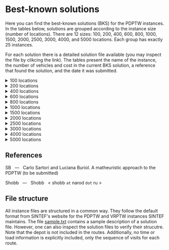 # Best-known solutions

Here you can find the best-known solutions (BKS) for the PDPTW instances. In the tables below, solutions are grouped according to the instance size (number of locations). There are 12 sizes: 100, 200, 400, 600, 800, 1000, 1500, 2000, 2500, 3000, 4000, and 5000 locations. Each group has exactly 25 instances.

For each solution there is a detailed solution file available (you may inspect the file by clikcing the link). The tables present the name of the instance, the number of vehicles and cost in the current BKS solution, a reference that found the solution, and the date it was submitted.

<details><summary>100 locations</summary>
<p>

Instance | Vehicles | Cost | Reference | Date
:------: | -------: | ---: | :-------: | ---:
[bar-n100-1](https://github.com/cssartori/pdptw-instances/blob/master/solutions/files/bar-n100-1.6_733.txt) | 6 | 733 | SB | 11-feb-19
[bar-n100-2](https://github.com/cssartori/pdptw-instances/blob/master/solutions/files/bar-n100-2.5_554.txt) | 5 | 554 | SB | 11-feb-19
[bar-n100-3](https://github.com/cssartori/pdptw-instances/blob/master/solutions/files/bar-n100-3.6_746.txt) | 6 | 746 | SB | 11-feb-19
[bar-n100-4](https://github.com/cssartori/pdptw-instances/blob/master/solutions/files/bar-n100-4.12_1154.txt) | 12 | 1154 | SB | 11-feb-19
[bar-n100-5](https://github.com/cssartori/pdptw-instances/blob/master/solutions/files/bar-n100-5.6_838.txt) | 6 | 838 | SB | 11-feb-19
[bar-n100-6](https://github.com/cssartori/pdptw-instances/blob/master/solutions/files/bar-n100-6.3_788.txt) | 3 | 788 | SB | 11-feb-19
[ber-n100-1](https://github.com/cssartori/pdptw-instances/blob/master/solutions/files/ber-n100-1.13_1857.txt) | 13 | 1857 | SB | 11-feb-19
[ber-n100-2](https://github.com/cssartori/pdptw-instances/blob/master/solutions/files/ber-n100-2.6_1491.txt) | 6 | 1491 | SB | 11-feb-19
[ber-n100-3](https://github.com/cssartori/pdptw-instances/blob/master/solutions/files/ber-n100-3.3_713.txt) | 3 | 713 | SB | 11-feb-19
[ber-n100-4](https://github.com/cssartori/pdptw-instances/blob/master/solutions/files/ber-n100-4.3_494.txt) | 3 | 494 | SB | 11-feb-19
[ber-n100-5](https://github.com/cssartori/pdptw-instances/blob/master/solutions/files/ber-n100-5.5_944.txt) | 5 | 944 | SB | 11-feb-19
[ber-n100-6](https://github.com/cssartori/pdptw-instances/blob/master/solutions/files/ber-n100-6.14_2147.txt) | 14 | 2147 | SB | 11-feb-19
[ber-n100-7](https://github.com/cssartori/pdptw-instances/blob/master/solutions/files/ber-n100-7.7_1935.txt) | 7 | 1935 | SB | 11-feb-19
[nyc-n100-1](https://github.com/cssartori/pdptw-instances/blob/master/solutions/files/nyc-n100-1.6_634.txt) | 6 | 634 | SB | 11-feb-19
[nyc-n100-2](https://github.com/cssartori/pdptw-instances/blob/master/solutions/files/nyc-n100-2.4_567.txt) | 4 | 567 | SB | 11-feb-19
[nyc-n100-3](https://github.com/cssartori/pdptw-instances/blob/master/solutions/files/nyc-n100-3.3_492.txt) | 3 | 492 | SB | 11-feb-19
[nyc-n100-4](https://github.com/cssartori/pdptw-instances/blob/master/solutions/files/nyc-n100-4.2_535.txt) | 2 | 535 | SB | 11-feb-19
[nyc-n100-5](https://github.com/cssartori/pdptw-instances/blob/master/solutions/files/nyc-n100-5.2_671.txt) | 2 | 671 | SB | 11-feb-19
[poa-n100-1](https://github.com/cssartori/pdptw-instances/blob/master/solutions/files/poa-n100-1.12_1589.txt) | 12 | 1589 | SB | 11-feb-19
[poa-n100-2](https://github.com/cssartori/pdptw-instances/blob/master/solutions/files/poa-n100-2.15_1539.txt) | 15 | 1539 | SB | 11-feb-19
[poa-n100-3](https://github.com/cssartori/pdptw-instances/blob/master/solutions/files/poa-n100-3.10_1301.txt) | 10 | 1301 | SB | 11-feb-19
[poa-n100-4](https://github.com/cssartori/pdptw-instances/blob/master/solutions/files/poa-n100-4.7_1668.txt) | 7 | 1668 | SB | 11-feb-19
[poa-n100-5](https://github.com/cssartori/pdptw-instances/blob/master/solutions/files/poa-n100-5.6_624.txt) | 6 | 624 | SB | 11-feb-19
[poa-n100-6](https://github.com/cssartori/pdptw-instances/blob/master/solutions/files/poa-n100-6.3_562.txt) | 3 | 562 | SB | 11-feb-19
[poa-n100-7](https://github.com/cssartori/pdptw-instances/blob/master/solutions/files/poa-n100-7.5_779.txt) | 5 | 779 | SB | 11-feb-19

</p>
</details>

<details><summary>200 locations</summary>
<p>

Instance | Vehicles | Cost | Reference | Date
:------: | -------: | ---: | :-------: | ---:
[bar-n200-1](https://github.com/cssartori/pdptw-instances/blob/master/solutions/files/bar-n200-1.22_1829.txt) | 22 | 1829 | SB | 11-feb-19
[bar-n200-2](https://github.com/cssartori/pdptw-instances/blob/master/solutions/files/bar-n200-2.23_2072.txt) | 23 | 2072 | SB | 11-feb-19
[bar-n200-3](https://github.com/cssartori/pdptw-instances/blob/master/solutions/files/bar-n200-3.8_1644.txt) | 8 | 1644 | SB | 11-feb-19
[bar-n200-4](https://github.com/cssartori/pdptw-instances/blob/master/solutions/files/bar-n200-4.13_838.txt) | 13 | 838 | SB | 11-feb-19
[bar-n200-5](https://github.com/cssartori/pdptw-instances/blob/master/solutions/files/bar-n200-5.5_854.txt) | 5 | 854 | SB | 11-feb-19
[bar-n200-6](https://github.com/cssartori/pdptw-instances/blob/master/solutions/files/bar-n200-6.9_855.txt) | 9 | 855 | SB | 11-feb-19
[bar-n200-7](https://github.com/cssartori/pdptw-instances/blob/master/solutions/files/bar-n200-7.11_1901.txt) | 11 | 1901 | SB | 11-feb-19
[ber-n200-1](https://github.com/cssartori/pdptw-instances/blob/master/solutions/files/ber-n200-1.28_3189.txt) | 28 | 3189 | SB | 11-feb-19
[ber-n200-2](https://github.com/cssartori/pdptw-instances/blob/master/solutions/files/ber-n200-2.12_3265.txt) | 12 | 3265 | SB | 11-feb-19
[ber-n200-3](https://github.com/cssartori/pdptw-instances/blob/master/solutions/files/ber-n200-3.9_899.txt) | 9 | 899 | SB | 11-feb-19
[ber-n200-4](https://github.com/cssartori/pdptw-instances/blob/master/solutions/files/ber-n200-4.5_1084.txt) | 5 | 1084 | SB | 11-feb-19
[ber-n200-5](https://github.com/cssartori/pdptw-instances/blob/master/solutions/files/ber-n200-5.27_3944.txt) | 27 | 3944 | SB | 11-feb-19
[ber-n200-6](https://github.com/cssartori/pdptw-instances/blob/master/solutions/files/ber-n200-6.9_3016.txt) | 9 | 3016 | SB | 11-feb-19
[nyc-n200-1](https://github.com/cssartori/pdptw-instances/blob/master/solutions/files/nyc-n200-1.7_943.txt) | 7 | 943 | SB | 11-feb-19
[nyc-n200-2](https://github.com/cssartori/pdptw-instances/blob/master/solutions/files/nyc-n200-2.8_1104.txt) | 8 | 1104 | SB | 11-feb-19
[nyc-n200-3](https://github.com/cssartori/pdptw-instances/blob/master/solutions/files/nyc-n200-3.7_1019.txt) | 7 | 1019 | SB | 11-feb-19
[nyc-n200-4](https://github.com/cssartori/pdptw-instances/blob/master/solutions/files/nyc-n200-4.4_1037.txt) | 4 | 1037 | SB | 11-feb-19
[nyc-n200-5](https://github.com/cssartori/pdptw-instances/blob/master/solutions/files/nyc-n200-5.5_1193.txt) | 5 | 1193 | SB | 11-feb-19
[poa-n200-1](https://github.com/cssartori/pdptw-instances/blob/master/solutions/files/poa-n200-1.25_2433.txt) | 25 | 2433 | SB | 11-feb-19
[poa-n200-2](https://github.com/cssartori/pdptw-instances/blob/master/solutions/files/poa-n200-2.13_2347.txt) | 13 | 2347 | SB | 11-feb-19
[poa-n200-3](https://github.com/cssartori/pdptw-instances/blob/master/solutions/files/poa-n200-3.22_1850.txt) | 22 | 1850 | SB | 11-feb-19
[poa-n200-4](https://github.com/cssartori/pdptw-instances/blob/master/solutions/files/poa-n200-4.10_1163.txt) | 10 | 1163 | SB | 11-feb-19
[poa-n200-5](https://github.com/cssartori/pdptw-instances/blob/master/solutions/files/poa-n200-5.15_2321.txt) | 15 | 2321 | SB | 11-feb-19
[poa-n200-6](https://github.com/cssartori/pdptw-instances/blob/master/solutions/files/poa-n200-6.27_3160.txt) | 27 | 3160 | SB | 11-feb-19
[poa-n200-7](https://github.com/cssartori/pdptw-instances/blob/master/solutions/files/poa-n200-7.11_2463.txt) | 11 | 2463 | SB | 11-feb-19

</p>
</details>

<details><summary>400 locations</summary>
<p>

Instance | Vehicles | Cost | Reference | Date
:------: | -------: | ---: | :-------: | ---:
[bar-n400-1](https://github.com/cssartori/pdptw-instances/blob/master/solutions/files/bar-n400-1.32_3084.txt) | 32 | 3084 | Shobb | 25-dec-22
[bar-n400-2](https://github.com/cssartori/pdptw-instances/blob/master/solutions/files/bar-n400-2.30_2742.txt) | 30 | 2742 | SB | 11-feb-19
[bar-n400-3](https://github.com/cssartori/pdptw-instances/blob/master/solutions/files/bar-n400-3.11_2562.txt) | 11 | 2562 | SB | 11-feb-19
[bar-n400-4](https://github.com/cssartori/pdptw-instances/blob/master/solutions/files/bar-n400-4.18_1758.txt) | 18 | 1758 | SB | 11-feb-19
[bar-n400-5](https://github.com/cssartori/pdptw-instances/blob/master/solutions/files/bar-n400-5.41_3384.txt) | 41 | 3384 | SB | 11-feb-19
[bar-n400-6](https://github.com/cssartori/pdptw-instances/blob/master/solutions/files/bar-n400-6.21_2932.txt) | 21 | 2932 | SB | 11-feb-19
[bar-n400-7](https://github.com/cssartori/pdptw-instances/blob/master/solutions/files/bar-n400-7.12_2935.txt) | 12 | 2935 | SB | 11-feb-19
[ber-n400-1](https://github.com/cssartori/pdptw-instances/blob/master/solutions/files/ber-n400-1.34_5633.txt) | 34 | 5633 | SB | 11-feb-19
[ber-n400-2](https://github.com/cssartori/pdptw-instances/blob/master/solutions/files/ber-n400-2.34_5528.txt) | 34 | 5528 | SB | 11-feb-19
[ber-n400-3](https://github.com/cssartori/pdptw-instances/blob/master/solutions/files/ber-n400-3.43_3552.txt) | 43 | 3552 | SB | 11-feb-19
[ber-n400-4](https://github.com/cssartori/pdptw-instances/blob/master/solutions/files/ber-n400-4.19_2216.txt) | 19 | 2216 | SB | 11-feb-19
[ber-n400-5](https://github.com/cssartori/pdptw-instances/blob/master/solutions/files/ber-n400-5.27_5714.txt) | 27 | 5714 | SB | 11-feb-19
[ber-n400-6](https://github.com/cssartori/pdptw-instances/blob/master/solutions/files/ber-n400-6.19_6309.txt) | 19 | 6309 | SB | 11-feb-19
[ber-n400-7](https://github.com/cssartori/pdptw-instances/blob/master/solutions/files/ber-n400-7.20_6503.txt) | 20 | 6503 | SB | 11-feb-19
[nyc-n400-1](https://github.com/cssartori/pdptw-instances/blob/master/solutions/files/nyc-n400-1.13_1947.txt) | 13 | 1947 | SB | 11-feb-19
[nyc-n400-2](https://github.com/cssartori/pdptw-instances/blob/master/solutions/files/nyc-n400-2.14_1975.txt) | 14 | 1975 | SB | 11-feb-19
[nyc-n400-3](https://github.com/cssartori/pdptw-instances/blob/master/solutions/files/nyc-n400-3.7_1840.txt) | 7 | 1840 | SB | 11-feb-19
[nyc-n400-4](https://github.com/cssartori/pdptw-instances/blob/master/solutions/files/nyc-n400-4.7_1967.txt) | 7 | 1967 | SB | 11-feb-19
[nyc-n400-5](https://github.com/cssartori/pdptw-instances/blob/master/solutions/files/nyc-n400-5.7_1922.txt) | 7 | 1922 | SB | 11-feb-19
[poa-n400-1](https://github.com/cssartori/pdptw-instances/blob/master/solutions/files/poa-n400-1.24_4561.txt) | 24 | 4561 | SB | 11-feb-19
[poa-n400-2](https://github.com/cssartori/pdptw-instances/blob/master/solutions/files/poa-n400-2.41_3096.txt) | 41 | 3096 | SB | 11-feb-19
[poa-n400-3](https://github.com/cssartori/pdptw-instances/blob/master/solutions/files/poa-n400-3.40_2844.txt) | 40 | 2844 | SB | 11-feb-19
[poa-n400-4](https://github.com/cssartori/pdptw-instances/blob/master/solutions/files/poa-n400-4.19_2179.txt) | 19 | 2179 | SB | 11-feb-19
[poa-n400-5](https://github.com/cssartori/pdptw-instances/blob/master/solutions/files/poa-n400-5.14_2302.txt) | 14 | 2302 | SB | 11-feb-19
[poa-n400-6](https://github.com/cssartori/pdptw-instances/blob/master/solutions/files/poa-n400-6.42_5400.txt) | 42 | 5400 | SB | 11-feb-19

</p>
</details>

<details><summary>600 locations</summary>
<p>

Instance | Vehicles | Cost | Reference | Date
:------: | -------: | ---: | :-------: | ---:
[bar-n600-1](https://github.com/cssartori/pdptw-instances/blob/master/solutions/files/bar-n600-1.43_3683.txt) | 43 | 3683 | SB | 11-feb-19
[bar-n600-2](https://github.com/cssartori/pdptw-instances/blob/master/solutions/files/bar-n600-2.23_3931.txt) | 23 | 3931 | SB | 11-feb-19
[bar-n600-3](https://github.com/cssartori/pdptw-instances/blob/master/solutions/files/bar-n600-3.23_3863.txt) | 23 | 3863 | SB | 11-feb-19
[bar-n600-4](https://github.com/cssartori/pdptw-instances/blob/master/solutions/files/bar-n600-4.53_2830.txt) | 53 | 2830 | SB | 11-feb-19
[bar-n600-5](https://github.com/cssartori/pdptw-instances/blob/master/solutions/files/bar-n600-5.13_2614.txt) | 13 | 2614 | SB | 11-feb-19
[bar-n600-6](https://github.com/cssartori/pdptw-instances/blob/master/solutions/files/bar-n600-6.32_4958.txt) | 32 | 4958 | SB | 11-feb-19
[bar-n600-7](https://github.com/cssartori/pdptw-instances/blob/master/solutions/files/bar-n600-7.32_4797.txt) | 32 | 4797 | SB | 11-feb-19
[ber-n600-1](https://github.com/cssartori/pdptw-instances/blob/master/solutions/files/ber-n600-1.47_7767.txt) | 47 | 7767 | Shobb | 25-dec-22
[ber-n600-2](https://github.com/cssartori/pdptw-instances/blob/master/solutions/files/ber-n600-2.31_3837.txt) | 31 | 3837 | SB | 11-feb-19
[ber-n600-3](https://github.com/cssartori/pdptw-instances/blob/master/solutions/files/ber-n600-3.29_3949.txt) | 29 | 3949 | SB | 11-feb-19
[ber-n600-4](https://github.com/cssartori/pdptw-instances/blob/master/solutions/files/ber-n600-4.76_11120.txt) | 76 | 11120 | SB | 11-feb-19
[ber-n600-5](https://github.com/cssartori/pdptw-instances/blob/master/solutions/files/ber-n600-5.33_8570.txt) | 33 | 8570 | SB | 11-feb-19
[ber-n600-6](https://github.com/cssartori/pdptw-instances/blob/master/solutions/files/ber-n600-6.37_10501.txt) | 37 | 10501 | SB | 11-feb-19
[nyc-n600-1](https://github.com/cssartori/pdptw-instances/blob/master/solutions/files/nyc-n600-1.21_3012.txt) | 21 | 3012 | SB | 11-feb-19
[nyc-n600-2](https://github.com/cssartori/pdptw-instances/blob/master/solutions/files/nyc-n600-2.19_2713.txt) | 19 | 2713 | SB | 11-feb-19
[nyc-n600-3](https://github.com/cssartori/pdptw-instances/blob/master/solutions/files/nyc-n600-3.19_2756.txt) | 19 | 2756 | SB | 11-feb-19
[nyc-n600-4](https://github.com/cssartori/pdptw-instances/blob/master/solutions/files/nyc-n600-4.9_2526.txt) | 9 | 2526 | SB | 11-feb-19
[nyc-n600-5](https://github.com/cssartori/pdptw-instances/blob/master/solutions/files/nyc-n600-5.11_2946.txt) | 11 | 2946 | SB | 11-feb-19
[poa-n600-1](https://github.com/cssartori/pdptw-instances/blob/master/solutions/files/poa-n600-1.54_6424.txt) | 54 | 6424 | Shobb | 25-dec-22
[poa-n600-2](https://github.com/cssartori/pdptw-instances/blob/master/solutions/files/poa-n600-2.26_5250.txt) | 26 | 5250 | SB | 11-feb-19
[poa-n600-3](https://github.com/cssartori/pdptw-instances/blob/master/solutions/files/poa-n600-3.24_2215.txt) | 24 | 2215 | SB | 11-feb-19
[poa-n600-4](https://github.com/cssartori/pdptw-instances/blob/master/solutions/files/poa-n600-4.27_3130.txt) | 27 | 3130 | SB | 11-feb-19
[poa-n600-5](https://github.com/cssartori/pdptw-instances/blob/master/solutions/files/poa-n600-5.20_2545.txt) | 20 | 2545 | SB | 11-feb-19
[poa-n600-6](https://github.com/cssartori/pdptw-instances/blob/master/solutions/files/poa-n600-6.76_8108.txt) | 76 | 8108 | SB | 11-feb-19
[poa-n600-7](https://github.com/cssartori/pdptw-instances/blob/master/solutions/files/poa-n600-7.61_7584.txt) | 61 | 7584 | SB | 11-feb-19

</p>
</details>

<details><summary>800 locations</summary>
<p>

Instance | Vehicles | Cost | Reference | Date
:------: | -------: | ---: | :-------: | ---:
[bar-n800-1](https://github.com/cssartori/pdptw-instances/blob/master/solutions/files/bar-n800-1.78_5696.txt) | 78 | 5696 | Shobb | 25-dec-22
[bar-n800-2](https://github.com/cssartori/pdptw-instances/blob/master/solutions/files/bar-n800-2.30_5052.txt) | 30 | 5052 | SB | 11-feb-19
[bar-n800-3](https://github.com/cssartori/pdptw-instances/blob/master/solutions/files/bar-n800-3.22_5882.txt) | 22 | 5882 | SB | 11-feb-19
[bar-n800-4](https://github.com/cssartori/pdptw-instances/blob/master/solutions/files/bar-n800-4.24_2832.txt) | 24 | 2832 | SB | 11-feb-19
[bar-n800-5](https://github.com/cssartori/pdptw-instances/blob/master/solutions/files/bar-n800-5.80_6124.txt) | 80 | 6124 | SB | 11-feb-19
[bar-n800-6](https://github.com/cssartori/pdptw-instances/blob/master/solutions/files/bar-n800-6.81_6499.txt) | 81 | 6499 | SB | 11-feb-19
[bar-n800-7](https://github.com/cssartori/pdptw-instances/blob/master/solutions/files/bar-n800-7.31_5582.txt) | 31 | 5582 | SB | 11-feb-19
[ber-n800-1](https://github.com/cssartori/pdptw-instances/blob/master/solutions/files/ber-n800-1.59_5360.txt) | 59 | 5360 | SB | 11-feb-19
[ber-n800-2](https://github.com/cssartori/pdptw-instances/blob/master/solutions/files/ber-n800-2.63_6386.txt) | 63 | 6386 | SB | 11-feb-19
[ber-n800-3](https://github.com/cssartori/pdptw-instances/blob/master/solutions/files/ber-n800-3.18_3653.txt) | 18 | 3653 | SB | 11-feb-19
[ber-n800-4](https://github.com/cssartori/pdptw-instances/blob/master/solutions/files/ber-n800-4.107_16267.txt) | 107 | 16267 | SB | 11-feb-19
[ber-n800-5](https://github.com/cssartori/pdptw-instances/blob/master/solutions/files/ber-n800-5.33_11087.txt) | 33 | 11087 | SB | 11-feb-19
[ber-n800-6](https://github.com/cssartori/pdptw-instances/blob/master/solutions/files/ber-n800-6.48_13557.txt) | 48 | 13557 | SB | 11-feb-19
[nyc-n800-1](https://github.com/cssartori/pdptw-instances/blob/master/solutions/files/nyc-n800-1.22_3113.txt) | 22 | 3113 | SB | 11-feb-19
[nyc-n800-2](https://github.com/cssartori/pdptw-instances/blob/master/solutions/files/nyc-n800-2.27_3742.txt) | 27 | 3742 | SB | 11-feb-19
[nyc-n800-3](https://github.com/cssartori/pdptw-instances/blob/master/solutions/files/nyc-n800-3.26_3871.txt) | 26 | 3871 | SB | 11-feb-19
[nyc-n800-4](https://github.com/cssartori/pdptw-instances/blob/master/solutions/files/nyc-n800-4.12_3194.txt) | 12 | 3194 | SB | 11-feb-19
[nyc-n800-5](https://github.com/cssartori/pdptw-instances/blob/master/solutions/files/nyc-n800-5.14_3703.txt) | 14 | 3703 | SB | 11-feb-19
[poa-n800-1](https://github.com/cssartori/pdptw-instances/blob/master/solutions/files/poa-n800-1.59_9301.txt) | 59 | 9301 | SB | 11-feb-19
[poa-n800-2](https://github.com/cssartori/pdptw-instances/blob/master/solutions/files/poa-n800-2.73_8058.txt) | 73 | 8058 | SB | 11-feb-19
[poa-n800-3](https://github.com/cssartori/pdptw-instances/blob/master/solutions/files/poa-n800-3.49_9829.txt) | 49 | 9829 | SB | 11-feb-19
[poa-n800-4](https://github.com/cssartori/pdptw-instances/blob/master/solutions/files/poa-n800-4.45_8124.txt) | 45 | 8124 | SB | 11-feb-19
[poa-n800-5](https://github.com/cssartori/pdptw-instances/blob/master/solutions/files/poa-n800-5.72_4244.txt) | 72 | 4244 | SB | 11-feb-19
[poa-n800-6](https://github.com/cssartori/pdptw-instances/blob/master/solutions/files/poa-n800-6.37_4039.txt) | 37 | 4039 | SB | 11-feb-19
[poa-n800-7](https://github.com/cssartori/pdptw-instances/blob/master/solutions/files/poa-n800-7.37_7982.txt) | 37 | 7982 | SB | 11-feb-19

</p>
</details>

<details><summary>1000 locations</summary>
<p>

Instance | Vehicles | Cost | Reference | Date
:------: | -------: | ---: | :-------: | ---:
[bar-n1000-1](https://github.com/cssartori/pdptw-instances/blob/master/solutions/files/bar-n1000-1.52_8131.txt) | 52 | 8131 | SB | 11-feb-19
[bar-n1000-2](https://github.com/cssartori/pdptw-instances/blob/master/solutions/files/bar-n1000-2.38_3416.txt) | 38 | 3416 | SB | 11-feb-19
[bar-n1000-3](https://github.com/cssartori/pdptw-instances/blob/master/solutions/files/bar-n1000-3.89_4849.txt) | 89 | 4849 | SB | 11-feb-19
[bar-n1000-4](https://github.com/cssartori/pdptw-instances/blob/master/solutions/files/bar-n1000-4.19_3466.txt) | 19 | 3466 | SB | 11-feb-19
[bar-n1000-5](https://github.com/cssartori/pdptw-instances/blob/master/solutions/files/bar-n1000-5.26_6150.txt) | 26 | 6150 | SB | 11-feb-19
[bar-n1000-6](https://github.com/cssartori/pdptw-instances/blob/master/solutions/files/bar-n1000-6.27_6826.txt) | 27 | 6826 | SB | 11-feb-19
[ber-n1000-1](https://github.com/cssartori/pdptw-instances/blob/master/solutions/files/ber-n1000-1.86_15051.txt) | 86 | 15051 | SB | 11-feb-19
[ber-n1000-2](https://github.com/cssartori/pdptw-instances/blob/master/solutions/files/ber-n1000-2.116_16390.txt) | 116 | 16390 | SB | 11-feb-19
[ber-n1000-3](https://github.com/cssartori/pdptw-instances/blob/master/solutions/files/ber-n1000-3.52_13293.txt) | 52 | 13293 | SB | 11-feb-19
[ber-n1000-4](https://github.com/cssartori/pdptw-instances/blob/master/solutions/files/ber-n1000-4.54_14555.txt) | 54 | 14555 | SB | 11-feb-19
[ber-n1000-5](https://github.com/cssartori/pdptw-instances/blob/master/solutions/files/ber-n1000-5.111_15389.txt) | 111 | 15389 | SB | 11-feb-19
[ber-n1000-6](https://github.com/cssartori/pdptw-instances/blob/master/solutions/files/ber-n1000-6.150_19267.txt) | 150 | 19267 | SB | 11-feb-19
[ber-n1000-7](https://github.com/cssartori/pdptw-instances/blob/master/solutions/files/ber-n1000-7.72_17507.txt) | 72 | 17507 | SB | 11-feb-19
[nyc-n1000-1](https://github.com/cssartori/pdptw-instances/blob/master/solutions/files/nyc-n1000-1.27_4013.txt) | 27 | 4013 | SB | 11-feb-19
[nyc-n1000-2](https://github.com/cssartori/pdptw-instances/blob/master/solutions/files/nyc-n1000-2.32_4830.txt) | 32 | 4830 | SB | 11-feb-19
[nyc-n1000-3](https://github.com/cssartori/pdptw-instances/blob/master/solutions/files/nyc-n1000-3.33_4632.txt) | 33 | 4632 | SB | 11-feb-19
[nyc-n1000-4](https://github.com/cssartori/pdptw-instances/blob/master/solutions/files/nyc-n1000-4.17_4959.txt) | 17 | 4959 | SB | 11-feb-19
[nyc-n1000-5](https://github.com/cssartori/pdptw-instances/blob/master/solutions/files/nyc-n1000-5.16_4311.txt) | 16 | 4311 | SB | 11-feb-19
[poa-n1000-1](https://github.com/cssartori/pdptw-instances/blob/master/solutions/files/poa-n1000-1.30_8082.txt) | 30 | 8082 | SB | 11-feb-19
[poa-n1000-2](https://github.com/cssartori/pdptw-instances/blob/master/solutions/files/poa-n1000-2.46_10888.txt) | 46 | 10888 | SB | 11-feb-19
[poa-n1000-3](https://github.com/cssartori/pdptw-instances/blob/master/solutions/files/poa-n1000-3.68_5608.txt) | 68 | 5608 | SB | 11-feb-19
[poa-n1000-4](https://github.com/cssartori/pdptw-instances/blob/master/solutions/files/poa-n1000-4.22_4586.txt) | 22 | 4586 | SB | 11-feb-19
[poa-n1000-5](https://github.com/cssartori/pdptw-instances/blob/master/solutions/files/poa-n1000-5.47_5887.txt) | 47 | 5887 | SB | 11-feb-19
[poa-n1000-6](https://github.com/cssartori/pdptw-instances/blob/master/solutions/files/poa-n1000-6.95_11514.txt) | 95 | 11514 | SB | 11-feb-19
[poa-n1000-7](https://github.com/cssartori/pdptw-instances/blob/master/solutions/files/poa-n1000-7.73_11559.txt) | 73 | 11559 | SB | 11-feb-19

</p>
</details>

<details><summary>1500 locations</summary>
<p>

Instance | Vehicles | Cost | Reference | Date
:------: | -------: | ---: | :-------: | ---:
[bar-n1500-1](https://github.com/cssartori/pdptw-instances/blob/master/solutions/files/bar-n1500-1.74_9310.txt) | 74 | 9310 | SB | 11-feb-19
[bar-n1500-2](https://github.com/cssartori/pdptw-instances/blob/master/solutions/files/bar-n1500-2.61_11909.txt) | 61 | 11909 | SB | 11-feb-19
[bar-n1500-3](https://github.com/cssartori/pdptw-instances/blob/master/solutions/files/bar-n1500-3.93_6034.txt) | 93 | 6034 | SB | 11-feb-19
[bar-n1500-4](https://github.com/cssartori/pdptw-instances/blob/master/solutions/files/bar-n1500-4.61_4943.txt) | 61 | 4943 | SB | 11-feb-19
[bar-n1500-5](https://github.com/cssartori/pdptw-instances/blob/master/solutions/files/bar-n1500-5.76_9525.txt) | 76 | 9525 | SB | 11-feb-19
[bar-n1500-6](https://github.com/cssartori/pdptw-instances/blob/master/solutions/files/bar-n1500-6.160_12955.txt) | 160 | 12955 | SB | 11-feb-19
[bar-n1500-7](https://github.com/cssartori/pdptw-instances/blob/master/solutions/files/bar-n1500-7.39_10056.txt) | 39 | 10056 | SB | 11-feb-19
[ber-n1500-1](https://github.com/cssartori/pdptw-instances/blob/master/solutions/files/ber-n1500-1.168_23037.txt) | 168 | 23037 | Shobb | 25-dec-22
[ber-n1500-2](https://github.com/cssartori/pdptw-instances/blob/master/solutions/files/ber-n1500-2.69_8524.txt) | 69 | 8524 | SB | 11-feb-19
[ber-n1500-3](https://github.com/cssartori/pdptw-instances/blob/master/solutions/files/ber-n1500-3.70_9183.txt) | 70 | 9183 | SB | 11-feb-19
[ber-n1500-4](https://github.com/cssartori/pdptw-instances/blob/master/solutions/files/ber-n1500-4.36_8722.txt) | 36 | 8722 | SB | 11-feb-19
[ber-n1500-5](https://github.com/cssartori/pdptw-instances/blob/master/solutions/files/ber-n1500-5.174_24876.txt) | 174 | 24876 | SB | 11-feb-19
[ber-n1500-6](https://github.com/cssartori/pdptw-instances/blob/master/solutions/files/ber-n1500-6.98_21389.txt) | 98 | 21389 | SB | 11-feb-19
[ber-n1500-7](https://github.com/cssartori/pdptw-instances/blob/master/solutions/files/ber-n1500-7.99_21865.txt) | 99 | 21865 | SB | 11-feb-19
[nyc-n1500-1](https://github.com/cssartori/pdptw-instances/blob/master/solutions/files/nyc-n1500-1.46_6792.txt) | 46 | 6792 | SB | 11-feb-19
[nyc-n1500-2](https://github.com/cssartori/pdptw-instances/blob/master/solutions/files/nyc-n1500-2.48_6617.txt) | 48 | 6617 | SB | 11-feb-19
[nyc-n1500-3](https://github.com/cssartori/pdptw-instances/blob/master/solutions/files/nyc-n1500-3.44_6342.txt) | 44 | 6342 | SB | 11-feb-19
[nyc-n1500-4](https://github.com/cssartori/pdptw-instances/blob/master/solutions/files/nyc-n1500-4.27_7388.txt) | 27 | 7388 | SB | 11-feb-19
[nyc-n1500-5](https://github.com/cssartori/pdptw-instances/blob/master/solutions/files/nyc-n1500-5.21_5961.txt) | 21 | 5961 | SB | 11-feb-19
[poa-n1500-1](https://github.com/cssartori/pdptw-instances/blob/master/solutions/files/poa-n1500-1.145_17392.txt) | 145 | 17392 | SB | 11-feb-19
[poa-n1500-2](https://github.com/cssartori/pdptw-instances/blob/master/solutions/files/poa-n1500-2.198_22828.txt) | 198 | 22828 | SB | 11-feb-19
[poa-n1500-3](https://github.com/cssartori/pdptw-instances/blob/master/solutions/files/poa-n1500-3.67_15118.txt) | 67 | 15118 | SB | 11-feb-19
[poa-n1500-4](https://github.com/cssartori/pdptw-instances/blob/master/solutions/files/poa-n1500-4.63_6511.txt) | 63 | 6511 | SB | 11-feb-19
[poa-n1500-5](https://github.com/cssartori/pdptw-instances/blob/master/solutions/files/poa-n1500-5.32_6412.txt) | 32 | 6412 | SB | 11-feb-19
[poa-n1500-6](https://github.com/cssartori/pdptw-instances/blob/master/solutions/files/poa-n1500-6.141_16678.txt) | 141 | 16678 | SB | 11-feb-19

</p>
</details>

<details><summary>2000 locations</summary>
<p>

Instance | Vehicles | Cost | Reference | Date
:------: | -------: | ---: | :-------: | ---:
[bar-n2000-1](https://github.com/cssartori/pdptw-instances/blob/master/solutions/files/bar-n2000-1.95_12015.txt) | 95 | 12015 | Shobb | 25-dec-22
[bar-n2000-2](https://github.com/cssartori/pdptw-instances/blob/master/solutions/files/bar-n2000-2.96_11716.txt) | 96 | 11716 | SB | 11-feb-19
[bar-n2000-3](https://github.com/cssartori/pdptw-instances/blob/master/solutions/files/bar-n2000-3.146_13212.txt) | 146 | 13212 | SB | 11-feb-19
[bar-n2000-4](https://github.com/cssartori/pdptw-instances/blob/master/solutions/files/bar-n2000-4.71_11878.txt) | 71 | 11878 | SB | 11-feb-19
[bar-n2000-5](https://github.com/cssartori/pdptw-instances/blob/master/solutions/files/bar-n2000-5.75_12940.txt) | 75 | 12940 | SB | 11-feb-19
[bar-n2000-6](https://github.com/cssartori/pdptw-instances/blob/master/solutions/files/bar-n2000-6.176_9479.txt) | 176 | 9479 | SB | 11-feb-19
[bar-n2000-7](https://github.com/cssartori/pdptw-instances/blob/master/solutions/files/bar-n2000-7.66_9439.txt) | 66 | 9439 | SB | 11-feb-19
[ber-n2000-1](https://github.com/cssartori/pdptw-instances/blob/master/solutions/files/ber-n2000-1.74_12922.txt) | 74 | 12922 | SB | 11-feb-19
[ber-n2000-2](https://github.com/cssartori/pdptw-instances/blob/master/solutions/files/ber-n2000-2.280_32583.txt) | 280 | 32583 | SB | 11-feb-19
[ber-n2000-3](https://github.com/cssartori/pdptw-instances/blob/master/solutions/files/ber-n2000-3.164_27688.txt) | 164 | 27688 | SB | 11-feb-19
[ber-n2000-4](https://github.com/cssartori/pdptw-instances/blob/master/solutions/files/ber-n2000-4.246_36368.txt) | 246 | 36368 | SB | 11-feb-19
[ber-n2000-5](https://github.com/cssartori/pdptw-instances/blob/master/solutions/files/ber-n2000-5.138_34203.txt) | 138 | 34203 | SB | 11-feb-19
[ber-n2000-6](https://github.com/cssartori/pdptw-instances/blob/master/solutions/files/ber-n2000-6.112_30767.txt) | 112 | 30767 | SB | 11-feb-19
[ber-n2000-7](https://github.com/cssartori/pdptw-instances/blob/master/solutions/files/ber-n2000-7.134_31016.txt) | 134 | 31016 | SB | 11-feb-19
[nyc-n2000-1](https://github.com/cssartori/pdptw-instances/blob/master/solutions/files/nyc-n2000-1.56_7667.txt) | 56 | 7667 | SB | 11-feb-19
[nyc-n2000-2](https://github.com/cssartori/pdptw-instances/blob/master/solutions/files/nyc-n2000-2.56_7413.txt) | 56 | 7413 | SB | 11-feb-19
[nyc-n2000-3](https://github.com/cssartori/pdptw-instances/blob/master/solutions/files/nyc-n2000-3.33_9153.txt) | 33 | 9153 | SB | 11-feb-19
[nyc-n2000-4](https://github.com/cssartori/pdptw-instances/blob/master/solutions/files/nyc-n2000-4.29_7198.txt) | 29 | 7198 | SB | 11-feb-19
[nyc-n2000-5](https://github.com/cssartori/pdptw-instances/blob/master/solutions/files/nyc-n2000-5.33_9173.txt) | 33 | 9173 | SB | 11-feb-19
[poa-n2000-1](https://github.com/cssartori/pdptw-instances/blob/master/solutions/files/poa-n2000-1.236_22850.txt) | 236 | 22850 | SB | 11-feb-19
[poa-n2000-2](https://github.com/cssartori/pdptw-instances/blob/master/solutions/files/poa-n2000-2.161_16616.txt) | 161 | 16616 | SB | 11-feb-19
[poa-n2000-3](https://github.com/cssartori/pdptw-instances/blob/master/solutions/files/poa-n2000-3.129_9451.txt) | 129 | 9451 | SB | 11-feb-19
[poa-n2000-4](https://github.com/cssartori/pdptw-instances/blob/master/solutions/files/poa-n2000-4.145_12735.txt) | 145 | 12735 | SB | 11-feb-19
[poa-n2000-5](https://github.com/cssartori/pdptw-instances/blob/master/solutions/files/poa-n2000-5.97_13304.txt) | 97 | 13304 | SB | 11-feb-19
[poa-n2000-6](https://github.com/cssartori/pdptw-instances/blob/master/solutions/files/poa-n2000-6.65_19287.txt) | 65 | 19287 | SB | 11-feb-19

</p>
</details>

<details><summary>2500 locations</summary>
<p>

Instance | Vehicles | Cost | Reference | Date
:------: | -------: | ---: | :-------: | ---:
[bar-n2500-1](https://github.com/cssartori/pdptw-instances/blob/master/solutions/files/bar-n2500-1.79_10327.txt) | 79 | 10327 | SB | 11-feb-19
[bar-n2500-2](https://github.com/cssartori/pdptw-instances/blob/master/solutions/files/bar-n2500-2.120_14870.txt) | 120 | 14870 | SB | 11-feb-19
[bar-n2500-3](https://github.com/cssartori/pdptw-instances/blob/master/solutions/files/bar-n2500-3.63_15574.txt) | 63 | 15574 | SB | 11-feb-19
[bar-n2500-4](https://github.com/cssartori/pdptw-instances/blob/master/solutions/files/bar-n2500-4.65_15414.txt) | 65 | 15414 | SB | 11-feb-19
[bar-n2500-5](https://github.com/cssartori/pdptw-instances/blob/master/solutions/files/bar-n2500-5.129_19139.txt) | 129 | 19139 | SB | 11-feb-19
[bar-n2500-6](https://github.com/cssartori/pdptw-instances/blob/master/solutions/files/bar-n2500-6.99_18867.txt) | 99 | 18867 | SB | 11-feb-19
[ber-n2500-1](https://github.com/cssartori/pdptw-instances/blob/master/solutions/files/ber-n2500-1.200_34654.txt) | 200 | 34654 | SB | 11-feb-19
[ber-n2500-2](https://github.com/cssartori/pdptw-instances/blob/master/solutions/files/ber-n2500-2.137_38751.txt) | 137 | 38751 | SB | 11-feb-19
[ber-n2500-3](https://github.com/cssartori/pdptw-instances/blob/master/solutions/files/ber-n2500-3.248_18483.txt) | 248 | 18483 | SB | 11-feb-19
[ber-n2500-4](https://github.com/cssartori/pdptw-instances/blob/master/solutions/files/ber-n2500-4.181_16019.txt) | 181 | 16019 | SB | 11-feb-19
[ber-n2500-5](https://github.com/cssartori/pdptw-instances/blob/master/solutions/files/ber-n2500-5.262_21441.txt) | 262 | 21441 | SB | 11-feb-19
[ber-n2500-6](https://github.com/cssartori/pdptw-instances/blob/master/solutions/files/ber-n2500-6.298_45634.txt) | 298 | 45634 | SB | 11-feb-19
[ber-n2500-7](https://github.com/cssartori/pdptw-instances/blob/master/solutions/files/ber-n2500-7.171_40572.txt) | 171 | 40572 | SB | 11-feb-19
[nyc-n2500-1](https://github.com/cssartori/pdptw-instances/blob/master/solutions/files/nyc-n2500-1.70_10000.txt) | 70 | 10000 | SB | 11-feb-19
[nyc-n2500-2](https://github.com/cssartori/pdptw-instances/blob/master/solutions/files/nyc-n2500-2.72_10215.txt) | 72 | 10215 | SB | 11-feb-19
[nyc-n2500-3](https://github.com/cssartori/pdptw-instances/blob/master/solutions/files/nyc-n2500-3.34_10975.txt) | 34 | 10975 | SB | 11-feb-19
[nyc-n2500-4](https://github.com/cssartori/pdptw-instances/blob/master/solutions/files/nyc-n2500-4.44_12265.txt) | 44 | 12265 | SB | 11-feb-19
[nyc-n2500-5](https://github.com/cssartori/pdptw-instances/blob/master/solutions/files/nyc-n2500-5.44_11457.txt) | 44 | 11457 | SB | 11-feb-19
[poa-n2500-1](https://github.com/cssartori/pdptw-instances/blob/master/solutions/files/poa-n2500-1.301_29790.txt) | 301 | 29790 | SB | 11-feb-19
[poa-n2500-2](https://github.com/cssartori/pdptw-instances/blob/master/solutions/files/poa-n2500-2.158_23635.txt) | 158 | 23635 | SB | 11-feb-19
[poa-n2500-3](https://github.com/cssartori/pdptw-instances/blob/master/solutions/files/poa-n2500-3.79_22954.txt) | 79 | 22954 | SB | 11-feb-19
[poa-n2500-4](https://github.com/cssartori/pdptw-instances/blob/master/solutions/files/poa-n2500-4.81_24096.txt) | 81 | 24096 | SB | 11-feb-19
[poa-n2500-5](https://github.com/cssartori/pdptw-instances/blob/master/solutions/files/poa-n2500-5.72_19510.txt) | 72 | 19510 | SB | 11-feb-19
[poa-n2500-6](https://github.com/cssartori/pdptw-instances/blob/master/solutions/files/poa-n2500-6.107_11280.txt) | 107 | 11280 | SB | 11-feb-19
[poa-n2500-7](https://github.com/cssartori/pdptw-instances/blob/master/solutions/files/poa-n2500-7.81_11442.txt) | 81 | 11442 | SB | 11-feb-19

</p>
</details>

<details><summary>3000 locations</summary>
<p>

Instance | Vehicles | Cost | Reference | Date
:------: | -------: | ---: | :-------: | ---:
[bar-n3000-1](https://github.com/cssartori/pdptw-instances/blob/master/solutions/files/bar-n3000-1.154_23545.txt) | 154 | 23545 | SB | 11-feb-19
[bar-n3000-2](https://github.com/cssartori/pdptw-instances/blob/master/solutions/files/bar-n3000-2.149_20573.txt) | 149 | 20573 | SB | 11-feb-19
[bar-n3000-3](https://github.com/cssartori/pdptw-instances/blob/master/solutions/files/bar-n3000-3.57_11684.txt) | 57 | 11684 | SB | 11-feb-19
[bar-n3000-4](https://github.com/cssartori/pdptw-instances/blob/master/solutions/files/bar-n3000-4.261_27374.txt) | 261 | 27374 | SB | 11-feb-19
[bar-n3000-5](https://github.com/cssartori/pdptw-instances/blob/master/solutions/files/bar-n3000-5.158_20760.txt) | 158 | 20760 | SB | 11-feb-19
[bar-n3000-6](https://github.com/cssartori/pdptw-instances/blob/master/solutions/files/bar-n3000-6.79_21718.txt) | 79 | 21718 | SB | 11-feb-19
[bar-n3000-7](https://github.com/cssartori/pdptw-instances/blob/master/solutions/files/bar-n3000-7.78_22164.txt) | 78 | 22164 | SB | 11-feb-19
[ber-n3000-1](https://github.com/cssartori/pdptw-instances/blob/master/solutions/files/ber-n3000-1.303_38127.txt) | 303 | 38127 | SB | 11-feb-19
[ber-n3000-2](https://github.com/cssartori/pdptw-instances/blob/master/solutions/files/ber-n3000-2.223_34602.txt) | 223 | 34602 | SB | 11-feb-19
[ber-n3000-3](https://github.com/cssartori/pdptw-instances/blob/master/solutions/files/ber-n3000-3.189_43465.txt) | 189 | 43465 | SB | 11-feb-19
[ber-n3000-4](https://github.com/cssartori/pdptw-instances/blob/master/solutions/files/ber-n3000-4.240_22502.txt) | 240 | 22502 | SB | 11-feb-19
[ber-n3000-5](https://github.com/cssartori/pdptw-instances/blob/master/solutions/files/ber-n3000-5.136_16303.txt) | 136 | 16303 | SB | 11-feb-19
[ber-n3000-6](https://github.com/cssartori/pdptw-instances/blob/master/solutions/files/ber-n3000-6.99_14946.txt) | 99 | 14946 | SB | 11-feb-19
[ber-n3000-7](https://github.com/cssartori/pdptw-instances/blob/master/solutions/files/ber-n3000-7.461_59730.txt) | 461 | 59730 | SB | 11-feb-19
[nyc-n3000-1](https://github.com/cssartori/pdptw-instances/blob/master/solutions/files/nyc-n3000-1.80_10596.txt) | 80 | 10596 | SB | 11-feb-19
[nyc-n3000-2](https://github.com/cssartori/pdptw-instances/blob/master/solutions/files/nyc-n3000-2.82_11069.txt) | 82 | 11069 | SB | 11-feb-19
[nyc-n3000-3](https://github.com/cssartori/pdptw-instances/blob/master/solutions/files/nyc-n3000-3.45_15178.txt) | 45 | 15178 | SB | 11-feb-19
[nyc-n3000-4](https://github.com/cssartori/pdptw-instances/blob/master/solutions/files/nyc-n3000-4.48_13283.txt) | 48 | 13283 | SB | 11-feb-19
[nyc-n3000-5](https://github.com/cssartori/pdptw-instances/blob/master/solutions/files/nyc-n3000-5.43_12029.txt) | 43 | 12029 | SB | 11-feb-19
[poa-n3000-1](https://github.com/cssartori/pdptw-instances/blob/master/solutions/files/poa-n3000-1.378_43336.txt) | 378 | 43336 | SB | 11-feb-19
[poa-n3000-2](https://github.com/cssartori/pdptw-instances/blob/master/solutions/files/poa-n3000-2.165_29743.txt) | 165 | 29743 | SB | 11-feb-19
[poa-n3000-3](https://github.com/cssartori/pdptw-instances/blob/master/solutions/files/poa-n3000-3.293_20039.txt) | 293 | 20039 | SB | 11-feb-19
[poa-n3000-4](https://github.com/cssartori/pdptw-instances/blob/master/solutions/files/poa-n3000-4.151_22465.txt) | 151 | 22465 | SB | 11-feb-19
[poa-n3000-5](https://github.com/cssartori/pdptw-instances/blob/master/solutions/files/poa-n3000-5.195_29782.txt) | 195 | 29782 | SB | 11-feb-19
[poa-n3000-6](https://github.com/cssartori/pdptw-instances/blob/master/solutions/files/poa-n3000-6.203_33197.txt) | 203 | 33197 | SB | 11-feb-19

</p>
</details>

<details><summary>4000 locations</summary>
<p>

Instance | Vehicles | Cost | Reference | Date
:------: | -------: | ---: | :-------: | ---:
[bar-n4000-1](https://github.com/cssartori/pdptw-instances/blob/master/solutions/files/bar-n4000-1.155_28250.txt) | 155 | 28250 | SB | 11-feb-19
[bar-n4000-2](https://github.com/cssartori/pdptw-instances/blob/master/solutions/files/bar-n4000-2.103_29218.txt) | 103 | 29218 | SB | 11-feb-19
[bar-n4000-3](https://github.com/cssartori/pdptw-instances/blob/master/solutions/files/bar-n4000-3.102_28725.txt) | 102 | 28725 | SB | 11-feb-19
[bar-n4000-4](https://github.com/cssartori/pdptw-instances/blob/master/solutions/files/bar-n4000-4.157_17479.txt) | 157 | 17479 | SB | 11-feb-19
[bar-n4000-5](https://github.com/cssartori/pdptw-instances/blob/master/solutions/files/bar-n4000-5.157_13275.txt) | 157 | 13275 | SB | 11-feb-19
[bar-n4000-6](https://github.com/cssartori/pdptw-instances/blob/master/solutions/files/bar-n4000-6.156_26404.txt) | 156 | 26404 | SB | 11-feb-19
[ber-n4000-1](https://github.com/cssartori/pdptw-instances/blob/master/solutions/files/ber-n4000-1.574_73007.txt) | 574 | 73007 | SB | 11-feb-19
[ber-n4000-2](https://github.com/cssartori/pdptw-instances/blob/master/solutions/files/ber-n4000-2.411_35153.txt) | 411 | 35153 | SB | 11-feb-19
[ber-n4000-3](https://github.com/cssartori/pdptw-instances/blob/master/solutions/files/ber-n4000-3.136_21191.txt) | 136 | 21191 | SB | 11-feb-19
[ber-n4000-4](https://github.com/cssartori/pdptw-instances/blob/master/solutions/files/ber-n4000-4.176_18949.txt) | 176 | 18949 | SB | 11-feb-19
[ber-n4000-5](https://github.com/cssartori/pdptw-instances/blob/master/solutions/files/ber-n4000-5.146_26647.txt) | 146 | 26647 | SB | 11-feb-19
[ber-n4000-6](https://github.com/cssartori/pdptw-instances/blob/master/solutions/files/ber-n4000-6.324_56965.txt) | 324 | 56965 | SB | 11-feb-19
[ber-n4000-7](https://github.com/cssartori/pdptw-instances/blob/master/solutions/files/ber-n4000-7.155_53768.txt) | 155 | 53768 | SB | 11-feb-19
[nyc-n4000-1](https://github.com/cssartori/pdptw-instances/blob/master/solutions/files/nyc-n4000-1.135_15558.txt) | 135 | 15558 | SB | 11-feb-19
[nyc-n4000-2](https://github.com/cssartori/pdptw-instances/blob/master/solutions/files/nyc-n4000-2.113_14704.txt) | 113 | 14704 | SB | 11-feb-19
[nyc-n4000-3](https://github.com/cssartori/pdptw-instances/blob/master/solutions/files/nyc-n4000-3.127_15264.txt) | 127 | 15264 | SB | 11-feb-19
[nyc-n4000-4](https://github.com/cssartori/pdptw-instances/blob/master/solutions/files/nyc-n4000-4.60_17909.txt) | 60 | 17909 | SB | 11-feb-19
[nyc-n4000-5](https://github.com/cssartori/pdptw-instances/blob/master/solutions/files/nyc-n4000-5.69_16521.txt) | 69 | 16521 | SB | 11-feb-19
[poa-n4000-1](https://github.com/cssartori/pdptw-instances/blob/master/solutions/files/poa-n4000-1.510_59098.txt) | 510 | 59098 | SB | 11-feb-19
[poa-n4000-2](https://github.com/cssartori/pdptw-instances/blob/master/solutions/files/poa-n4000-2.513_59115.txt) | 513 | 59115 | SB | 11-feb-19
[poa-n4000-3](https://github.com/cssartori/pdptw-instances/blob/master/solutions/files/poa-n4000-3.192_24196.txt) | 192 | 24196 | SB | 11-feb-19
[poa-n4000-4](https://github.com/cssartori/pdptw-instances/blob/master/solutions/files/poa-n4000-4.373_48273.txt) | 373 | 48273 | SB | 11-feb-19
[poa-n4000-5](https://github.com/cssartori/pdptw-instances/blob/master/solutions/files/poa-n4000-5.404_54647.txt) | 404 | 54647 | SB | 11-feb-19
[poa-n4000-6](https://github.com/cssartori/pdptw-instances/blob/master/solutions/files/poa-n4000-6.540_65265.txt) | 540 | 65265 | SB | 11-feb-19
[poa-n4000-7](https://github.com/cssartori/pdptw-instances/blob/master/solutions/files/poa-n4000-7.139_40480.txt) | 139 | 40480 | SB | 11-feb-19

</p>
</details>

<details><summary>5000 locations</summary>
<p>

Instance | Vehicles | Cost | Reference | Date
:------: | -------: | ---: | :-------: | ---:
[bar-n5000-1](https://github.com/cssartori/pdptw-instances/blob/master/solutions/files/bar-n5000-1.227_26758.txt) | 227 | 26758 | SB | 11-feb-19
[bar-n5000-2](https://github.com/cssartori/pdptw-instances/blob/master/solutions/files/bar-n5000-2.94_15954.txt) | 94 | 15954 | SB | 11-feb-19
[bar-n5000-3](https://github.com/cssartori/pdptw-instances/blob/master/solutions/files/bar-n5000-3.260_37046.txt) | 260 | 37046 | SB | 11-feb-19
[bar-n5000-4](https://github.com/cssartori/pdptw-instances/blob/master/solutions/files/bar-n5000-4.590_51064.txt) | 590 | 51064 | SB | 11-feb-19
[bar-n5000-5](https://github.com/cssartori/pdptw-instances/blob/master/solutions/files/bar-n5000-5.410_47013.txt) | 410 | 47013 | SB | 11-feb-19
[bar-n5000-6](https://github.com/cssartori/pdptw-instances/blob/master/solutions/files/bar-n5000-6.269_38956.txt) | 269 | 38956 | SB | 11-feb-19
[ber-n5000-1](https://github.com/cssartori/pdptw-instances/blob/master/solutions/files/ber-n5000-1.715_84977.txt) | 715 | 84977 | Shobb | 25-dec-22
[ber-n5000-2](https://github.com/cssartori/pdptw-instances/blob/master/solutions/files/ber-n5000-2.412_71613.txt) | 412 | 71613 | SB | 11-feb-19
[ber-n5000-3](https://github.com/cssartori/pdptw-instances/blob/master/solutions/files/ber-n5000-3.185_63113.txt) | 185 | 63113 | SB | 11-feb-19
[ber-n5000-4](https://github.com/cssartori/pdptw-instances/blob/master/solutions/files/ber-n5000-4.322_77502.txt) | 322 | 77502 | SB | 11-feb-19
[ber-n5000-5](https://github.com/cssartori/pdptw-instances/blob/master/solutions/files/ber-n5000-5.486_35412.txt) | 486 | 35412 | SB | 11-feb-19
[ber-n5000-6](https://github.com/cssartori/pdptw-instances/blob/master/solutions/files/ber-n5000-6.165_21704.txt) | 165 | 21704 | SB | 11-feb-19
[ber-n5000-7](https://github.com/cssartori/pdptw-instances/blob/master/solutions/files/ber-n5000-7.420_74166.txt) | 420 | 74166 | SB | 11-feb-19
[nyc-n5000-1](https://github.com/cssartori/pdptw-instances/blob/master/solutions/files/nyc-n5000-1.131_17546.txt) | 131 | 17546 | SB | 11-feb-19
[nyc-n5000-2](https://github.com/cssartori/pdptw-instances/blob/master/solutions/files/nyc-n5000-2.149_19879.txt) | 149 | 19879 | SB | 11-feb-19
[nyc-n5000-3](https://github.com/cssartori/pdptw-instances/blob/master/solutions/files/nyc-n5000-3.68_18667.txt) | 68 | 18667 | SB | 11-feb-19
[nyc-n5000-4](https://github.com/cssartori/pdptw-instances/blob/master/solutions/files/nyc-n5000-4.86_21066.txt) | 86 | 21066 | SB | 11-feb-19
[nyc-n5000-5](https://github.com/cssartori/pdptw-instances/blob/master/solutions/files/nyc-n5000-5.72_19103.txt) | 72 | 19103 | SB | 11-feb-19
[poa-n5000-1](https://github.com/cssartori/pdptw-instances/blob/master/solutions/files/poa-n5000-1.290_62712.txt) | 290 | 62712 | SB | 11-feb-19
[poa-n5000-2](https://github.com/cssartori/pdptw-instances/blob/master/solutions/files/poa-n5000-2.152_44567.txt) | 152 | 44567 | SB | 11-feb-19
[poa-n5000-3](https://github.com/cssartori/pdptw-instances/blob/master/solutions/files/poa-n5000-3.286_60628.txt) | 286 | 60628 | SB | 11-feb-19
[poa-n5000-4](https://github.com/cssartori/pdptw-instances/blob/master/solutions/files/poa-n5000-4.221_27732.txt) | 221 | 27732 | SB | 11-feb-19
[poa-n5000-5](https://github.com/cssartori/pdptw-instances/blob/master/solutions/files/poa-n5000-5.364_36457.txt) | 364 | 36457 | SB | 11-feb-19
[poa-n5000-6](https://github.com/cssartori/pdptw-instances/blob/master/solutions/files/poa-n5000-6.114_29437.txt) | 114 | 29437 | SB | 11-feb-19
[poa-n5000-7](https://github.com/cssartori/pdptw-instances/blob/master/solutions/files/poa-n5000-7.222_51725.txt) | 222 | 51725 | SB | 11-feb-19

</p>
</details>


## References

SB &nbsp; &mdash; &nbsp; Carlo Sartori and Luciana Buriol. A matheuristic approach to the PDPTW (to be submitted)

Shobb &nbsp; &mdash; &nbsp; Shobb &nbsp; < shobb `at` narod `dot` ru >

## File structure

All instance files are structured in a common way. They follow the default format from SINTEF's website for the PDPTW and VRPTW instances SINTEF maintains. The file [sample.txt](https://github.com/cssartori/pdptw-instances/blob/master/solutions/sample.txt) contains a sample description of a solution file. However, one can also inspect the solution files to verify their strucutre. Note that the depot is not included in the routes. Additionally, no time or load information is explicitly included, only the sequence of visits for each route.

